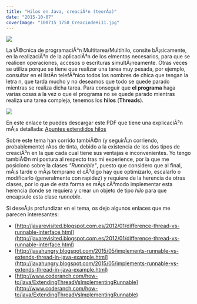 ```yaml
---
title: "Hilos en Java, creaciÃ³n (teorÃ­a)"
date: "2015-10-07"
coverImage: "100715_1758_CreacindeHi11.jpg"
---
```


![](images/100715_1758_CreacindeHi11.jpg)

La tÃ©cnica de programaciÃ³n Multitarea/Multihilo, consite bÃ¡sicamente, en la realizaciÃ³n de la aplicaciÃ³n de los elmentos necesarios, para que se realicen operaciones, accesos o escrituras simultÃ¡neamente. Otras veces se utiliza porque se tiene que realizar una tarea muy pesada, por ejemplo, consultar en el listÃ­n telefÃ³nico todos los nombres de chica que tengan la letra n, que tarda mucho y no deseamos que todo se quede parado mientras se realiza dicha tarea. Para conseguir que **el programa** haga varias cosas a la vez o que el programa no se quede parado mientras realiza una tarea compleja, tenemos los **hilos** (**Threads**).

![](images/100715_1758_CreacindeHi21.gif)

En este enlace te puedes descargar este PDF que tiene una explicaciÃ³n mÃ¡s detallada: [Apuntes extendidos hilos](http://www.jtech.ua.es/dadm/restringido/java/sesion05-apuntes.pdf)

Sobre este tema han corrido tambiÃ©n (y seguirÃ¡n corriendo, probablemente) rÃ­os de tinta, debido a la existencia de los dos tipos de creaciÃ³n en la que cada cual tiene sus ventajas e inconvenientes. Yo tengo tambiÃ©n mi postura al respecto tras mi experience, por la que me posiciono sobre la clases _"Runnable"_, puesto que considero que al final, mÃ¡s tarde o mÃ¡s temprano el cÃ³digo hay que optimizarlo, escalarlo o modificarlo (generalmente con rapidez) y requiere de la herencia de otras clases, por lo que de esta forma es mÃ¡s cÃ³modo implementar esta herencia donde se requiera y crear un objeto de tipo _hilo_ para que encapsule esta clase _runnable_.

Si deseÃ¡is profundizar en el tema, os dejo algunos enlaces que me parecen interesantes:

- [http://javarevisited.blogspot.com.es/2012/01/difference-thread-vs-runnable-interface.html](http://javarevisited.blogspot.com.es/2012/01/difference-thread-vs-runnable-interface.html)
- [http://javahungry.blogspot.com/2015/05/implements-runnable-vs-extends-thread-in-java-example.html](http://javahungry.blogspot.com/2015/05/implements-runnable-vs-extends-thread-in-java-example.html)
- [http://www.coderanch.com/how-to/java/ExtendingThreadVsImplementingRunnable](http://www.coderanch.com/how-to/java/ExtendingThreadVsImplementingRunnable)
